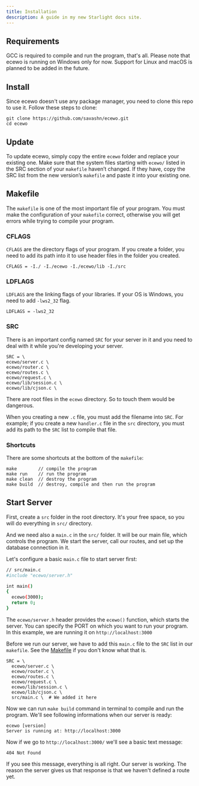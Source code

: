 ```yaml
---
title: Installation
description: A guide in my new Starlight docs site.
---
```


## Requirements

GCC is required to compile and run the program, that's all. Please note that ecewo is running on Windows only for now. Support for Linux and macOS is planned to be added in the future.

## Install

Since ecewo doesn't use any package manager, you need to clone this repo to use it. Follow these steps to clone:

```
git clone https://github.com/savashn/ecewo.git
cd ecewo
```

## Update

To update ecewo, simply copy the entire `ecewo` folder and replace your existing one.
Make sure that the system files starting with `ecewo/` listed in the SRC section of your `makefile` haven’t changed.
If they have, copy the SRC list from the new version’s `makefile` and paste it into your existing one.

## Makefile

The `makefile` is one of the most important file of your program. You must make the configuration of your `makefile` correct, otherwise you will get errors while trying to compile your program.

### CFLAGS

`CFLAGS` are the directory flags of your program. If you create a folder, you need to add its path into it to use header files in the folder you created.

```
CFLAGS = -I./ -I./ecewo -I./ecewo/lib -I./src
```

### LDFLAGS

`LDFLAGS` are the linking flags of your libraries. If your OS is Windows, you need to add `-lws2_32` flag.

```
LDFLAGS = -lws2_32
```

### SRC

There is an important config named `SRC` for your server in it and you need to deal with it while you're developing your server.

```
SRC = \
ecewo/server.c \
ecewo/router.c \
ecewo/routes.c \
ecewo/request.c \
ecewo/lib/session.c \
ecewo/lib/cjson.c \
```

There are root files in the `ecewo` directory. So to touch them would be dangerous.

When you creating a new `.c` file, you must add the filename into `SRC`. For example; if you create a new `handler.c` file in the `src` directory, you must add its path to the `SRC` list to compile that file.

### Shortcuts

There are some shortcuts at the bottom of the `makefile`:

```
make		// compile the program
make run	// run the program
make clean	// destroy the program
make build	// destroy, compile and then run the program

```

## Start Server

First, create a `src` folder in the root directory. It's your free space, so you will do everything in `src/` directory.

And we need also a `main.c` in the `src/` folder. It will be our main file, which controls the program.
We start the server, call our routes, and set up the database connection in it.

Let's configure a basic `main.c` file to start server first:

```sh
// src/main.c
#include "ecewo/server.h"

int main()
{
  ecewo(3000);
  return 0;
}

```

The `ecewo/server.h` header provides the `ecewo()` function, which starts the server.
You can specify the PORT on which you want to run your program. In this example, we are running it on `http://localhost:3000`

Before we run our server, we have to add this `main.c` file to the `SRC` list in our `makefile`. See the [Makefile](/docs/installation#src) if you don't know what that is.

```
SRC = \
  ecewo/server.c \
  ecewo/router.c \
  ecewo/routes.c \
  ecewo/request.c \
  ecewo/lib/session.c \
  ecewo/lib/cjson.c \
  src/main.c \  # We added it here
```

Now we can run `make build` command in terminal to compile and run the program.
We'll see following informations when our server is ready:

```
ecewo [version]
Server is running at: http://localhost:3000
```

Now if we go to `http://localhost:3000/` we'll see a basic text message:

```
404 Not Found
```

If you see this message, everything is all right. Our server is working. The reason the server gives us that response is that we haven't defined a route yet.
